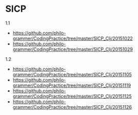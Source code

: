 SICP
====

1.1
- https://github.com/philo-grammer/CodingPractice/tree/master/SICP_Clj/20151022
- https://github.com/philo-grammer/CodingPractice/tree/master/SICP_Clj/20151029

1.2
- https://github.com/philo-grammer/CodingPractice/tree/master/SICP_Clj/20151105
- https://github.com/philo-grammer/CodingPractice/tree/master/SICP_Clj/20151119
- https://github.com/philo-grammer/CodingPractice/tree/master/SICP_Clj/20151125
- https://github.com/philo-grammer/CodingPractice/tree/master/SICP_Clj/20151126

